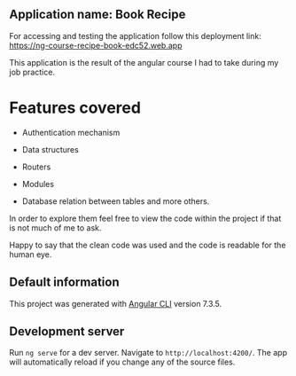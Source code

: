 ## Application name: Book Recipe

For accessing and testing the application follow this deployment link: https://ng-course-recipe-book-edc52.web.app

This application is the result of the angular course I had to take during my job practice.

# Features covered

- Authentication mechanism

- Data structures

- Routers 

- Modules

- Database relation between tables and more others.

In order to explore them feel free to view the code within the project if that is not much of me to ask.

Happy to say that the clean code was used and the code is readable for the human eye.


## Default information

This project was generated with [Angular CLI](https://github.com/angular/angular-cli) version 7.3.5.

## Development server

Run `ng serve` for a dev server. Navigate to `http://localhost:4200/`. The app will automatically reload if you change any of the source files.


